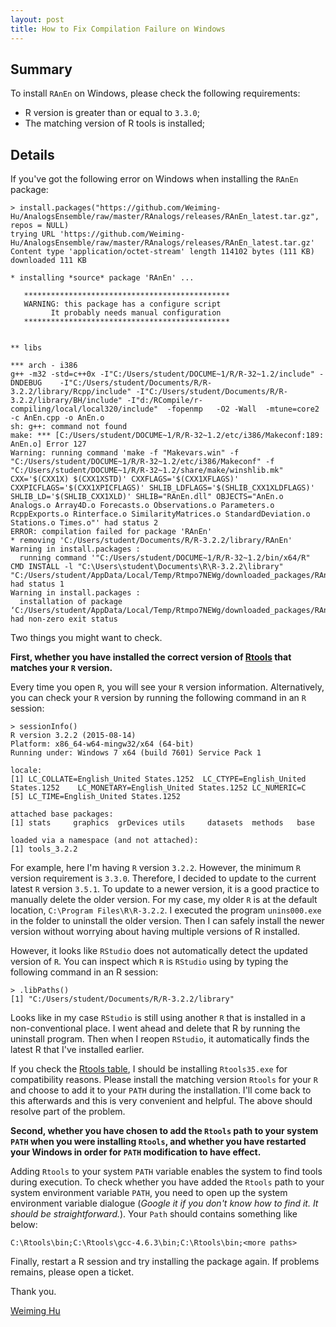 ```yaml
---
layout: post
title: How to Fix Compilation Failure on Windows
---
```


## Summary

To install `RAnEn` on Windows, please check the following requirements:

- R version is greater than or equal to `3.3.0`;
- The matching version of R tools is installed;

## Details

If you've got the following error on Windows when installing the `RAnEn` package:

```
> install.packages("https://github.com/Weiming-Hu/AnalogsEnsemble/raw/master/RAnalogs/releases/RAnEn_latest.tar.gz", repos = NULL)
trying URL 'https://github.com/Weiming-Hu/AnalogsEnsemble/raw/master/RAnalogs/releases/RAnEn_latest.tar.gz'
Content type 'application/octet-stream' length 114102 bytes (111 KB)
downloaded 111 KB

* installing *source* package 'RAnEn' ...

   **********************************************
   WARNING: this package has a configure script
         It probably needs manual configuration
   **********************************************


** libs

*** arch - i386
g++ -m32 -std=c++0x -I"C:/Users/student/DOCUME~1/R/R-32~1.2/include" -DNDEBUG    -I"C:/Users/student/Documents/R/R-3.2.2/library/Rcpp/include" -I"C:/Users/student/Documents/R/R-3.2.2/library/BH/include" -I"d:/RCompile/r-compiling/local/local320/include"  -fopenmp   -O2 -Wall  -mtune=core2 -c AnEn.cpp -o AnEn.o
sh: g++: command not found
make: *** [C:/Users/student/DOCUME~1/R/R-32~1.2/etc/i386/Makeconf:189: AnEn.o] Error 127
Warning: running command 'make -f "Makevars.win" -f "C:/Users/student/DOCUME~1/R/R-32~1.2/etc/i386/Makeconf" -f "C:/Users/student/DOCUME~1/R/R-32~1.2/share/make/winshlib.mk" CXX='$(CXX1X) $(CXX1XSTD)' CXXFLAGS='$(CXX1XFLAGS)' CXXPICFLAGS='$(CXX1XPICFLAGS)' SHLIB_LDFLAGS='$(SHLIB_CXX1XLDFLAGS)' SHLIB_LD='$(SHLIB_CXX1XLD)' SHLIB="RAnEn.dll" OBJECTS="AnEn.o Analogs.o Array4D.o Forecasts.o Observations.o Parameters.o RcppExports.o Rinterface.o SimilarityMatrices.o StandardDeviation.o Stations.o Times.o"' had status 2
ERROR: compilation failed for package 'RAnEn'
* removing 'C:/Users/student/Documents/R/R-3.2.2/library/RAnEn'
Warning in install.packages :
  running command '"C:/Users/student/DOCUME~1/R/R-32~1.2/bin/x64/R" CMD INSTALL -l "C:\Users\student\Documents\R\R-3.2.2\library" "C:/Users/student/AppData/Local/Temp/Rtmpo7NEWg/downloaded_packages/RAnEn_latest.tar.gz"' had status 1
Warning in install.packages :
  installation of package ‘C:/Users/student/AppData/Local/Temp/Rtmpo7NEWg/downloaded_packages/RAnEn_latest.tar.gz’ had non-zero exit status
```

Two things you might want to check.

**First, whether you have installed the correct version of [Rtools](https://cran.r-project.org/bin/windows/Rtools/) that matches your `R` version.**

Every time you open `R`, you will see your `R` version information. Alternatively, you can check your `R` version by running the following command in an `R` session:

```
> sessionInfo()
R version 3.2.2 (2015-08-14)
Platform: x86_64-w64-mingw32/x64 (64-bit)
Running under: Windows 7 x64 (build 7601) Service Pack 1

locale:
[1] LC_COLLATE=English_United States.1252  LC_CTYPE=English_United States.1252    LC_MONETARY=English_United States.1252 LC_NUMERIC=C                          
[5] LC_TIME=English_United States.1252    

attached base packages:
[1] stats     graphics  grDevices utils     datasets  methods   base     

loaded via a namespace (and not attached):
[1] tools_3.2.2
```

For example, here I'm having `R` version `3.2.2`. However, the minimum `R` version requirement is `3.3.0`. Therefore, I decided to update to the current latest `R` version `3.5.1`. To update to a newer version, it is a good practice to manually delete the older version. For my case, my older `R` is at the default location, `C:\Program Files\R\R-3.2.2`. I executed the program `unins000.exe` in the folder to uninstall the older version. Then I can safely install the newer version without worrying about having multiple versions of R installed.

However, it looks like `RStudio` does not automatically detect the updated version of `R`. You can inspect which `R` is `RStudio` using by typing the following command in an R session:

```
> .libPaths()
[1] "C:/Users/student/Documents/R/R-3.2.2/library"
```

Looks like in my case `RStudio` is still using another `R` that is installed in a non-conventional place. I went ahead and delete that R by running the uninstall program. Then when I reopen `RStudio`, it automatically finds the latest R that I've installed earlier.

If you check the [Rtools table](https://cran.r-project.org/bin/windows/Rtools/), I should be installing `Rtools35.exe` for compatibility reasons. Please install the matching version `Rtools` for your `R` and choose to add it to your `PATH` during the installation. I'll come back to this afterwards and this is very convenient and helpful. The above should resolve part of the problem.

**Second, whether you have chosen to add the `Rtools` path to your system `PATH` when you were installing `Rtools`, and whether you have restarted your Windows in order for `PATH` modification to have effect.**

Adding `Rtools` to your system `PATH` variable enables the system to find tools during execution. To check whether you have added the `Rtools` path to your system environment variable `PATH`, you need to open up the system environment variable dialogue (_Google it if you don't know how to find it. It should be straightforward._). Your `Path` should contains something like below:

```
C:\Rtools\bin;C:\Rtools\gcc-4.6.3\bin;C:\Rtools\bin;<more paths>
```

Finally, restart a R session and try installing the package again. If problems remains, please open a ticket.

Thank you.

[Weiming Hu](https://weiming.ddns.net)
